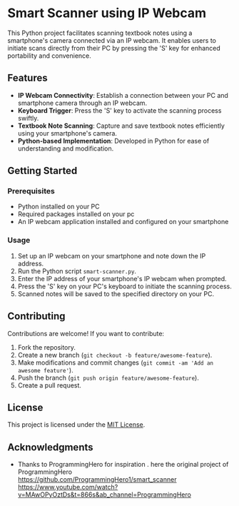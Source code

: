 # Smart Scanner using IP Webcam

This Python project facilitates scanning textbook notes using a smartphone's camera connected via an IP webcam. It enables users to initiate scans directly from their PC by pressing the 'S' key for enhanced portability and convenience.

## Features

- **IP Webcam Connectivity**: Establish a connection between your PC and smartphone camera through an IP webcam.
- **Keyboard Trigger**: Press the 'S' key to activate the scanning process swiftly.
- **Textbook Note Scanning**: Capture and save textbook notes efficiently using your smartphone's camera.
- **Python-based Implementation**: Developed in Python for ease of understanding and modification.

## Getting Started

### Prerequisites

- Python installed on your PC
- Required packages installed on your pc
- An IP webcam application installed and configured on your smartphone

### Usage

1. Set up an IP webcam on your smartphone and note down the IP address.
2. Run the Python script `smart-scanner.py`.
3. Enter the IP address of your smartphone's IP webcam when prompted.
4. Press the 'S' key on your PC's keyboard to initiate the scanning process.
5. Scanned notes will be saved to the specified directory on your PC.


## Contributing

Contributions are welcome! If you want to contribute:
1. Fork the repository.
2. Create a new branch (`git checkout -b feature/awesome-feature`).
3. Make modifications and commit changes (`git commit -am 'Add an awesome feature'`).
4. Push the branch (`git push origin feature/awesome-feature`).
5. Create a pull request.

## License

This project is licensed under the [MIT License](LICENSE).

## Acknowledgments

- Thanks to ProgrammingHero for inspiration .
here the original project of ProgrammingHero https://github.com/ProgrammingHero1/smart_scanner
https://www.youtube.com/watch?v=MAwOPyOztDs&t=866s&ab_channel=ProgrammingHero
